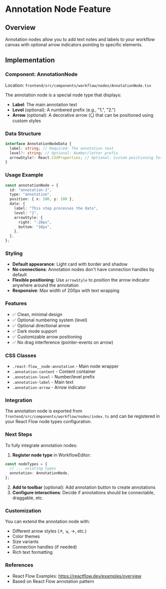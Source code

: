# Annotation Node Feature

## Overview

Annotation nodes allow you to add text notes and labels to your workflow canvas with optional arrow indicators pointing to specific elements.

## Implementation

### Component: AnnotationNode

Location: `frontend/src/components/workflow/nodes/AnnotationNode.tsx`

The annotation node is a special node type that displays:

- **Label**: The main annotation text
- **Level** (optional): A numbered prefix (e.g., "1.", "2.")
- **Arrow** (optional): A decorative arrow (⤹) that can be positioned using custom styles

### Data Structure

```typescript
interface AnnotationNodeData {
  label: string; // Required: The annotation text
  level?: string; // Optional: Number/letter prefix
  arrowStyle?: React.CSSProperties; // Optional: Custom positioning for arrow
}
```

### Usage Example

```typescript
const annotationNode = {
  id: "annotation-1",
  type: "annotation",
  position: { x: 100, y: 100 },
  data: {
    label: "This step processes the data",
    level: "1",
    arrowStyle: {
      right: "-20px",
      bottom: "10px",
    },
  },
};
```

### Styling

- **Default appearance**: Light card with border and shadow
- **No connections**: Annotation nodes don't have connection handles by default
- **Flexible positioning**: Use `arrowStyle` to position the arrow indicator anywhere around the annotation
- **Responsive**: Max width of 200px with text wrapping

### Features

- ✅ Clean, minimal design
- ✅ Optional numbering system (level)
- ✅ Optional directional arrow
- ✅ Dark mode support
- ✅ Customizable arrow positioning
- ✅ No drag interference (pointer-events on arrow)

### CSS Classes

- `.react-flow__node-annotation` - Main node wrapper
- `.annotation-content` - Content container
- `.annotation-level` - Number/level prefix
- `.annotation-label` - Main text
- `.annotation-arrow` - Arrow indicator

### Integration

The annotation node is exported from `frontend/src/components/workflow/nodes/index.ts` and can be registered in your React Flow node types configuration.

### Next Steps

To fully integrate annotation nodes:

1. **Register node type** in WorkflowEditor:

```typescript
const nodeTypes = {
  // ... existing types
  annotation: AnnotationNode,
};
```

2. **Add to toolbar** (optional): Add annotation button to create annotations
3. **Configure interactions**: Decide if annotations should be connectable, draggable, etc.

### Customization

You can extend the annotation node with:

- Different arrow styles (↗, ↘, →, etc.)
- Color themes
- Size variants
- Connection handles (if needed)
- Rich text formatting

### References

- React Flow Examples: https://reactflow.dev/examples/overview
- Based on React Flow annotation pattern
